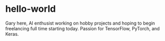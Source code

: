 # hello-world

Gary here, AI enthusist working on hobby projects and hoping to begin freelancing full time starting today. Passion for TensorFlow, PyTorch, and Keras.
